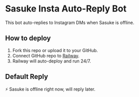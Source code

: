 # Sasuke Insta Auto-Reply Bot

This bot auto-replies to Instagram DMs when Sasuke is offline.

## How to deploy
1. Fork this repo or upload it to your GitHub.
2. Connect GitHub repo to [Railway](https://railway.app).
3. Railway will auto-deploy and run 24/7.

## Default Reply
⚡ Sasuke is offline right now, will reply later.
